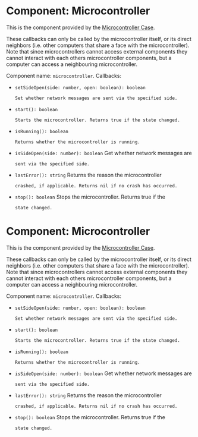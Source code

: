 # Component: Microcontroller

This is the component provided by the [Microcontroller
Case](/block/microcontroller).

These callbacks can only be called by the microcontroller itself, or its
direct neighbors (i.e. other computers that share a face with the
microcontroller). Note that since microcontrollers cannot access
external components they cannot interact with each others
microcontroller components, but a computer can access a neighbouring
microcontroller.

Component name: `microcontroller`. Callbacks:

- `setSideOpen(side: number, open: boolean): boolean`

      Set whether network messages are sent via the specified side.

- `start(): boolean`

      Starts the microcontroller. Returns true if the state changed.

- `isRunning(): boolean`

      Returns whether the microcontroller is running.

- `isSideOpen(side: number): boolean` Get whether network messages
are

      sent via the specified side.

- `lastError(): string` Returns the reason the microcontroller

      crashed, if applicable. Returns nil if no crash has occurred.

- `stop(): boolean` Stops the microcontroller. Returns true if the

      state changed.

# Component: Microcontroller

This is the component provided by the [Microcontroller
Case](/block/microcontroller).

These callbacks can only be called by the microcontroller itself, or its
direct neighbors (i.e. other computers that share a face with the
microcontroller). Note that since microcontrollers cannot access
external components they cannot interact with each others
microcontroller components, but a computer can access a neighbouring
microcontroller.

Component name: `microcontroller`. Callbacks:

- `setSideOpen(side: number, open: boolean): boolean`

      Set whether network messages are sent via the specified side.

- `start(): boolean`

      Starts the microcontroller. Returns true if the state changed.

- `isRunning(): boolean`

      Returns whether the microcontroller is running.

- `isSideOpen(side: number): boolean` Get whether network messages
are

      sent via the specified side.

- `lastError(): string` Returns the reason the microcontroller

      crashed, if applicable. Returns nil if no crash has occurred.

- `stop(): boolean` Stops the microcontroller. Returns true if the

      state changed.
